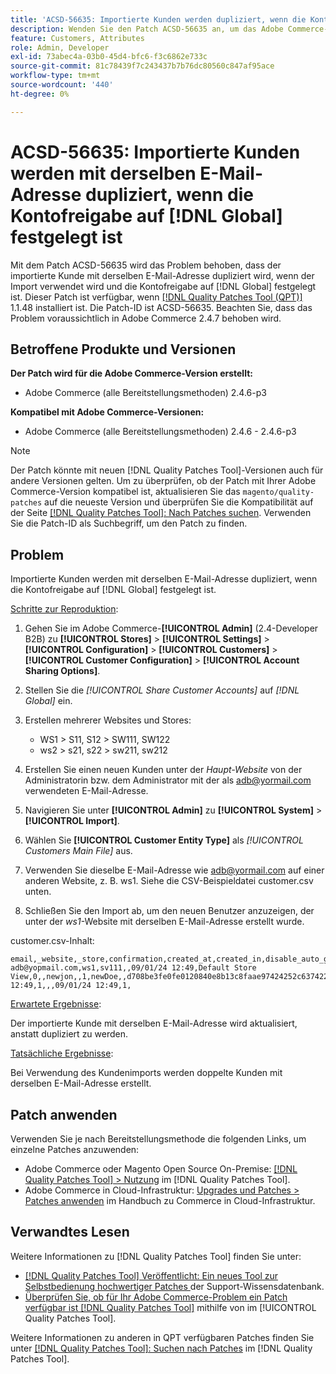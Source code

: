 ```yaml
---
title: 'ACSD-56635: Importierte Kunden werden dupliziert, wenn die Kontofreigabe auf festgelegt ist [!DNL Global]'
description: Wenden Sie den Patch ACSD-56635 an, um das Adobe Commerce-Problem zu beheben, bei dem der importierte Kunde mit derselben E-Mail-Adresse dupliziert wird, wenn der Import mit der Einstellung „Kontofreigabe“ auf [!DNL Global] festgelegt wird.
feature: Customers, Attributes
role: Admin, Developer
exl-id: 73abec4a-03b0-45d4-bfc6-f3c6862e733c
source-git-commit: 81c78439f7c243437b7b76dc80560c847af95ace
workflow-type: tm+mt
source-wordcount: '440'
ht-degree: 0%

---
```


# ACSD-56635: Importierte Kunden werden mit derselben E-Mail-Adresse dupliziert, wenn die Kontofreigabe auf [!DNL Global] festgelegt ist

Mit dem Patch ACSD-56635 wird das Problem behoben, dass der importierte Kunde mit derselben E-Mail-Adresse dupliziert wird, wenn der Import verwendet wird und die Kontofreigabe auf [!DNL Global] festgelegt ist. Dieser Patch ist verfügbar, wenn [[!DNL Quality Patches Tool (QPT)]](https://experienceleague.adobe.com/de/docs/commerce-knowledge-base/kb/announcements/commerce-announcements/magento-quality-patches-released-new-tool-to-self-serve-quality-patches) 1.1.48 installiert ist. Die Patch-ID ist ACSD-56635. Beachten Sie, dass das Problem voraussichtlich in Adobe Commerce 2.4.7 behoben wird.

## Betroffene Produkte und Versionen

**Der Patch wird für die Adobe Commerce-Version erstellt:**

* Adobe Commerce (alle Bereitstellungsmethoden) 2.4.6-p3

**Kompatibel mit Adobe Commerce-Versionen:**

* Adobe Commerce (alle Bereitstellungsmethoden) 2.4.6 - 2.4.6-p3

>[!NOTE]
>
>Der Patch könnte mit neuen [!DNL Quality Patches Tool]-Versionen auch für andere Versionen gelten. Um zu überprüfen, ob der Patch mit Ihrer Adobe Commerce-Version kompatibel ist, aktualisieren Sie das `magento/quality-patches` auf die neueste Version und überprüfen Sie die Kompatibilität auf der Seite [[!DNL Quality Patches Tool]: Nach Patches suchen](https://experienceleague.adobe.com/tools/commerce-quality-patches/index.html?lang=de). Verwenden Sie die Patch-ID als Suchbegriff, um den Patch zu finden.

## Problem

Importierte Kunden werden mit derselben E-Mail-Adresse dupliziert, wenn die Kontofreigabe auf [!DNL Global] festgelegt ist.

<u>Schritte zur Reproduktion</u>:

1. Gehen Sie im Adobe Commerce-**[!UICONTROL Admin]** (2.4-Developer B2B) zu **[!UICONTROL Stores]** > **[!UICONTROL Settings]** > **[!UICONTROL Configuration]** > **[!UICONTROL Customers]** > **[!UICONTROL Customer Configuration]** > **[!UICONTROL Account Sharing Options]**.
1. Stellen Sie die *[!UICONTROL Share Customer Accounts]* auf *[!DNL Global]* ein.
1. Erstellen mehrerer Websites und Stores:

   * WS1 > S11, S12 > SW111, SW122
   * ws2 > s21, s22 > sw211, sw212

1. Erstellen Sie einen neuen Kunden unter der *Haupt-Website* von der Administratorin bzw. dem Administrator mit der als <adb@yormail.com> verwendeten E-Mail-Adresse.
1. Navigieren Sie unter **[!UICONTROL Admin]** zu **[!UICONTROL System]** > **[!UICONTROL Import]**.
1. Wählen Sie **[!UICONTROL Customer Entity Type]** als *[!UICONTROL Customers Main File]* aus.
1. Verwenden Sie dieselbe E-Mail-Adresse wie <adb@yormail.com> auf einer anderen Website, z. B. ws1. Siehe die CSV-Beispieldatei customer.csv unten.
1. Schließen Sie den Import ab, um den neuen Benutzer anzuzeigen, der unter der *ws1*-Website mit derselben E-Mail-Adresse erstellt wurde.

customer.csv-Inhalt:

```
email,_website,_store,confirmation,created_at,created_in,disable_auto_group_change,dob,firstname,gender,group_id,lastname,middlename,password_hash,prefix,rp_token,rp_token_created_at,store_id,suffix,taxvat,updated_at,website_id,password
adb@yopmail.com,ws1,sv111,,09/01/24 12:49,Default Store View,0,,newjon,,1,newDoe,,d708be3fe0fe0120840e8b13c8faae97424252c6374227ff59c05814f1aecd79:mgLqkqgTwLPLlCljzvF8hp67fNOOvOZb:1,,07e71459c137f4da15292134ff459cba,30/10/15 12:49,1,,,09/01/24 12:49,1,
```

<u>Erwartete Ergebnisse</u>:

Der importierte Kunde mit derselben E-Mail-Adresse wird aktualisiert, anstatt dupliziert zu werden.

<u>Tatsächliche Ergebnisse</u>:

Bei Verwendung des Kundenimports werden doppelte Kunden mit derselben E-Mail-Adresse erstellt.

## Patch anwenden

Verwenden Sie je nach Bereitstellungsmethode die folgenden Links, um einzelne Patches anzuwenden:

* Adobe Commerce oder Magento Open Source On-Premise: [[!DNL Quality Patches Tool] > Nutzung](/help/tools/quality-patches-tool/usage.md) im [!DNL Quality Patches Tool].
* Adobe Commerce in Cloud-Infrastruktur: [Upgrades und Patches > Patches anwenden](https://experienceleague.adobe.com/docs/commerce-cloud-service/user-guide/develop/upgrade/apply-patches.html?lang=de) im Handbuch zu Commerce in Cloud-Infrastruktur.

## Verwandtes Lesen

Weitere Informationen zu [!DNL Quality Patches Tool] finden Sie unter:

* [[!DNL Quality Patches Tool] Veröffentlicht: Ein neues Tool zur Selbstbedienung hochwertiger Patches ](https://experienceleague.adobe.com/de/docs/commerce-knowledge-base/kb/announcements/commerce-announcements/magento-quality-patches-released-new-tool-to-self-serve-quality-patches) der Support-Wissensdatenbank.
* [Überprüfen Sie, ob für Ihr Adobe Commerce-Problem ein Patch verfügbar ist [!DNL Quality Patches Tool]](/help/tools/quality-patches-tool/patches-available-in-qpt/check-patch-for-magento-issue-with-magento-quality-patches.md) mithilfe von im [!UICONTROL Quality Patches Tool].


Weitere Informationen zu anderen in QPT verfügbaren Patches finden Sie unter [[!DNL Quality Patches Tool]: Suchen nach Patches](https://experienceleague.adobe.com/tools/commerce-quality-patches/index.html?lang=de) im [!DNL Quality Patches Tool].
